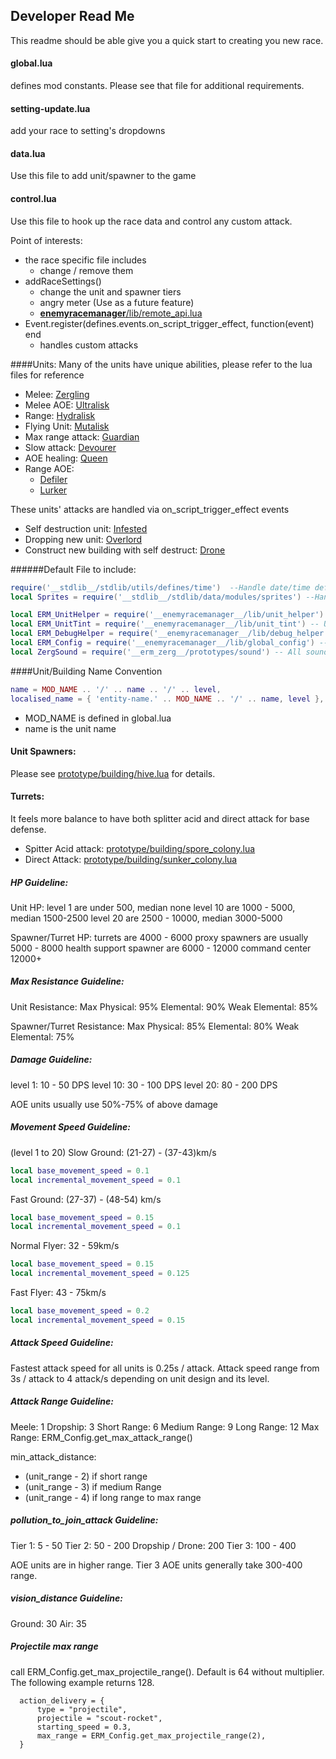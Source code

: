 Developer Read Me
--------------------
This readme should be able give you a quick start to creating you new race.

#### global.lua

defines mod constants. Please see that file for additional requirements.

#### setting-update.lua
add your race to setting's dropdowns

#### data.lua
Use this file to add unit/spawner to the game

#### control.lua
Use this file to hook up the race data and control any custom attack.

Point of interests:

* the race specific file includes
    * change / remove them
* addRaceSettings()
    * change the unit and spawner tiers
    * angry meter (Use as a future feature)
    * [__enemyracemanager__/lib/remote_api.lua](https://github.com/heyqule/enemy_race_manager/blob/main/lib/remote_api.lua)
* Event.register(defines.events.on_script_trigger_effect, function(event) end
    * handles custom attacks

####Units:
Many of the units have unique abilities, please refer to the lua files for reference

* Melee: [Zergling](https://github.com/heyqule/erm_zerg/blob/main/prototypes/enemy/zergling.lua)
* Melee AOE: [Ultralisk](https://github.com/heyqule/erm_zerg/blob/main/prototypes/enemy/ultralisk.lua)
* Range: [Hydralisk](https://github.com/heyqule/erm_zerg/blob/main/prototypes/enemy/hydralisk.lua)
* Flying Unit: [Mutalisk](https://github.com/heyqule/erm_zerg/blob/main/prototypes/enemy/mutalisk.lua)
* Max range attack: [Guardian](https://github.com/heyqule/erm_zerg/blob/main/prototypes/enemy/guardian.lua)
* Slow attack: [Devourer](https://github.com/heyqule/erm_zerg/blob/main/prototypes/enemy/devourer.lua)
* AOE healing: [Queen](https://github.com/heyqule/erm_zerg/blob/main/prototypes/enemy/queen.lua)
* Range AOE: 
    * [Defiler](https://github.com/heyqule/erm_zerg/blob/main/prototypes/enemy/defiler.lua)
    * [Lurker](https://github.com/heyqule/erm_zerg/blob/main/prototypes/enemy/lurker.lua)

These units' attacks are handled via on_script_trigger_effect events
* Self destruction unit: [Infested](https://github.com/heyqule/erm_zerg/blob/main/prototypes/enemy/infested.lua)
* Dropping new unit: [Overlord](https://github.com/heyqule/erm_zerg/blob/main/prototypes/enemy/overlord.lua)
* Construct new building with self destruct: [Drone](https://github.com/heyqule/erm_zerg/blob/main/prototypes/enemy/drone.lua)

######Default File to include:
```lua
require('__stdlib__/stdlib/utils/defines/time')  --Handle date/time definies
local Sprites = require('__stdlib__/stdlib/data/modules/sprites') --Handle empty sprites

local ERM_UnitHelper = require('__enemyracemanager__/lib/unit_helper') -- Unit Helper functions, use for calculating health, damage and etc.
local ERM_UnitTint = require('__enemyracemanager__/lib/unit_tint') -- Unit tint functions, use for tinting air unit exhaust and shadows.
local ERM_DebugHelper = require('__enemyracemanager__/lib/debug_helper') -- some debug function
local ERM_Config = require('__enemyracemanager__/lib/global_config') -- Get proper settings for max level, max range and etc.
local ZergSound = require('__erm_zerg__/prototypes/sound') -- All sounds are handled in single lua file.  It's easier to modify.
```

####Unit/Building Name Convention
```lua
name = MOD_NAME .. '/' .. name .. '/' .. level,
localised_name = { 'entity-name.' .. MOD_NAME .. '/' .. name, level },
```
* MOD_NAME is defined in global.lua
* name is the unit name
   
#### Unit Spawners:
Please see [prototype/building/hive.lua](https://github.com/heyqule/erm_zerg/blob/main/prototypes/building/hive.lua) for details.



#### Turrets:
It feels more balance to have both splitter acid and direct attack for base defense.
* Spitter Acid attack: [prototype/building/spore_colony.lua](https://github.com/heyqule/erm_zerg/blob/main/prototypes/building/spore_colony.lua) 
* Direct Attack: [prototype/building/sunker_colony.lua](https://github.com/heyqule/erm_zerg/blob/main/prototypes/building/sunker_colony.lua)

##### HP Guideline:
Unit HP:
level 1 are under 500, median none
level 10 are 1000 - 5000, median 1500-2500
level 20 are 2500 - 10000, median 3000-5000

Spawner/Turret HP:
turrets are 4000 - 6000 
proxy spawners are usually 5000 - 8000 health
support spawner are 6000 - 12000
command center 12000+

##### Max Resistance Guideline:
Unit Resistance:
Max Physical: 95%
Elemental: 90%
Weak Elemental: 85%

Spawner/Turret Resistance:
Max Physical: 85%
Elemental: 80%
Weak Elemental: 75%

##### Damage Guideline:
level 1: 10 - 50 DPS
level 10: 30 - 100 DPS
level 20:  80 - 200 DPS

AOE units usually use 50%-75% of above damage

##### Movement Speed Guideline:
(level 1 to 20)
Slow Ground: (21-27) - (37-43)km/s
```lua
local base_movement_speed = 0.1
local incremental_movement_speed = 0.1
```

Fast Ground: (27-37) - (48-54) km/s
```lua
local base_movement_speed = 0.15
local incremental_movement_speed = 0.1
```

Normal Flyer: 32 - 59km/s
```lua
local base_movement_speed = 0.15
local incremental_movement_speed = 0.125
```

Fast Flyer: 43 - 75km/s
```lua
local base_movement_speed = 0.2
local incremental_movement_speed = 0.15
```

##### Attack Speed Guideline:
Fastest attack speed for all units is 0.25s / attack.
Attack speed range from 3s / attack to 4 attack/s depending on unit design and its level.

##### Attack Range Guideline:
Meele: 1
Dropship: 3
Short Range: 6
Medium Range: 9
Long Range: 12
Max Range: ERM_Config.get_max_attack_range()

min_attack_distance:
- (unit_range - 2) if short range
- (unit_range - 3) if medium Range
- (unit_range - 4) if long range to max range

##### pollution_to_join_attack Guideline:
Tier 1: 5 - 50
Tier 2: 50 - 200
Dropship / Drone: 200
Tier 3: 100 - 400

AOE units are in higher range. Tier 3 AOE units generally take 300-400 range.

##### vision_distance Guideline:
Ground: 30
Air: 35

##### Projectile max range
call ERM_Config.get_max_projectile_range().  Default is 64 without multiplier.  The following example returns 128.
```
  action_delivery = {
      type = "projectile",
      projectile = "scout-rocket",
      starting_speed = 0.3,
      max_range = ERM_Config.get_max_projectile_range(2),
  }
```